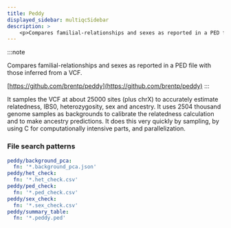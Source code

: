 ```yaml
---
title: Peddy
displayed_sidebar: multiqcSidebar
description: >
    <p>Compares familial-relationships and sexes as reported in a PED file with those inferred from a VCF.</p>
---
```


<!--
~~~~~ DO NOT EDIT ~~~~~
This file is autogenerated from the MultiQC module python docstring.
Do not edit the markdown, it will be overwritten.

File path for the source of this content: multiqc/modules/peddy/peddy.py
~~~~~~~~~~~~~~~~~~~~~~~
-->

:::note
<p>Compares familial-relationships and sexes as reported in a PED file with those inferred from a VCF.</p>

[https://github.com/brentp/peddy](https://github.com/brentp/peddy)
:::

It samples the VCF at about 25000 sites (plus chrX) to accurately estimate relatedness, IBS0, heterozygosity, sex and ancestry. It uses 2504 thousand genome samples as backgrounds to calibrate the relatedness calculation and to make ancestry predictions.
It does this very quickly by sampling, by using C for computationally intensive parts, and parallelization.

### File search patterns

```yaml
peddy/background_pca:
  fn: '*.background_pca.json'
peddy/het_check:
  fn: '*.het_check.csv'
peddy/ped_check:
  fn: '*.ped_check.csv'
peddy/sex_check:
  fn: '*.sex_check.csv'
peddy/summary_table:
  fn: '*.peddy.ped'
```
    